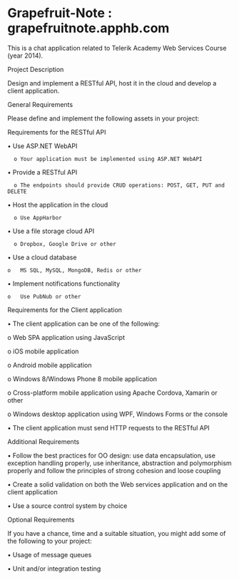 Grapefruit-Note : grapefruitnote.apphb.com 
==========================================

This is a chat application related to Telerik Academy Web Services Course (year 2014).


Project Description

Design and implement a RESTful API, host it in the cloud and develop a client application.

General Requirements

Please define and implement the following assets in your project:

Requirements for the RESTful API

  • Use ASP.NET WebAPI
    
      o Your application must be implemented using ASP.NET WebAPI
  
  • Provide a RESTful API
      
      o The endpoints should provide CRUD operations: POST, GET, PUT and DELETE
  
  • Host the application in the cloud
      
      o Use AppHarbor
  
  • Use a file storage cloud API
      
      o Dropbox, Google Drive or other
  
  • Use a cloud database
    
    o   MS SQL, MySQL, MongoDB, Redis or other
  
  • Implement notifications functionality
    
    o   Use PubNub or other 

Requirements for the Client application

•   The client application can be one of the following:
  
  o Web SPA application using JavaScript
  
  
  o iOS mobile application
  
  
  o Android mobile application
  
  
  o Windows 8/Windows Phone 8 mobile application
  
  
  o Cross-platform mobile application using Apache Cordova, Xamarin or other
  
  
  o Windows desktop application using WPF, Windows Forms or the console

•   The client application must send HTTP requests to the RESTful API

Additional Requirements

•   Follow the best practices for OO design: use data encapsulation, use exception handling properly, use inheritance, abstraction and polymorphism properly and follow the principles of strong cohesion and loose coupling

•   Create a solid validation on both the Web services application and on the client application

•   Use a source control system by choice

Optional Requirements

If you have a chance, time and a suitable situation, you might add some of the following to your project:

•   Usage of message queues

•   Unit and/or integration testing
